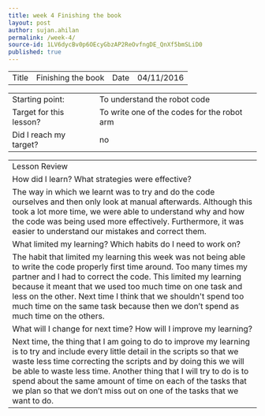 ```yaml
---
title: week 4 Finishing the book
layout: post
author: sujan.ahilan
permalink: /week-4/
source-id: 1LV6dycBv0p6OEcyGbzAP2ReOvfngDE_QnXf5bmSLiD0
published: true
---
```

<table>
  <tr>
    <td>Title</td>
    <td>Finishing the book</td>
    <td>Date</td>
    <td>04/11/2016</td>
  </tr>
</table>


<table>
  <tr>
    <td>Starting point:</td>
    <td>To understand the robot code</td>
  </tr>
  <tr>
    <td>Target for this lesson?</td>
    <td>To write one of the codes for the robot arm</td>
  </tr>  
  <tr>
    <td>Did I reach my target? 
    <td>no</td>
  </tr>
</table>


<table>
  <tr>
    <td>Lesson Review</td>
  </tr>
  <tr>
    <td>How did I learn? What strategies were effective? </td>
  </tr>
  <tr>
    <td>The way in which  we learnt was to try and do the code ourselves and then only look at manual afterwards. Although this took a lot more time, we were able to understand why and how the code was being used more effectively. Furthermore,  it was easier to understand our mistakes and correct them.</td>
  </tr>
  <tr>
    <td>What limited my learning? Which habits do I need to work on? </td>
  </tr>
  <tr>
    <td>The habit that limited my learning this week was not being able to write the code properly first time around. Too many times my partner and I had to correct the code. This limited my learning because it meant that we used too much time on one task and less on the other. Next time I think that we shouldn't spend too much time on the same task because then we don’t spend as much time on the others.</td>
  </tr>
  <tr>
    <td>What will I change for next time? How will I improve my learning?</td>
  </tr>
  <tr>
    <td>Next time, the thing that I am going to do to improve my learning is to try and include every little detail in the scripts so that we waste  less time correcting the scripts and by doing this we will be able to waste less time. Another thing that I will try to do is to spend about the same amount of time on each of the tasks that we plan so that we don’t miss out on one of the tasks that we want to do. </td>
  </tr>
</table>


